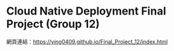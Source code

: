 # Cloud Native Deployment Final Project (Group 12)

網頁連結：https://ying0409.github.io/Final_Project_12/index.html
